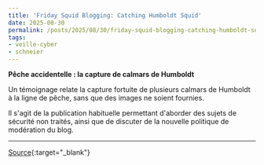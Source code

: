 ```yaml
---
title: 'Friday Squid Blogging: Catching Humboldt Squid'
date: 2025-08-30
permalink: /posts/2025/08/30/friday-squid-blogging-catching-humboldt-squid/
tags:
- veille-cyber
- schneier
---
```

**Pêche accidentelle : la capture de calmars de Humboldt**

Un témoignage relate la capture fortuite de plusieurs calmars de Humboldt à la ligne de pêche, sans que des images ne soient fournies.

Il s'agit de la publication habituelle permettant d'aborder des sujets de sécurité non traités, ainsi que de discuter de la nouvelle politique de modération du blog.

---
[Source](https://www.schneier.com/blog/archives/2025/08/friday-squid-blogging-catching-humboldt-squid.html){:target="_blank"}
